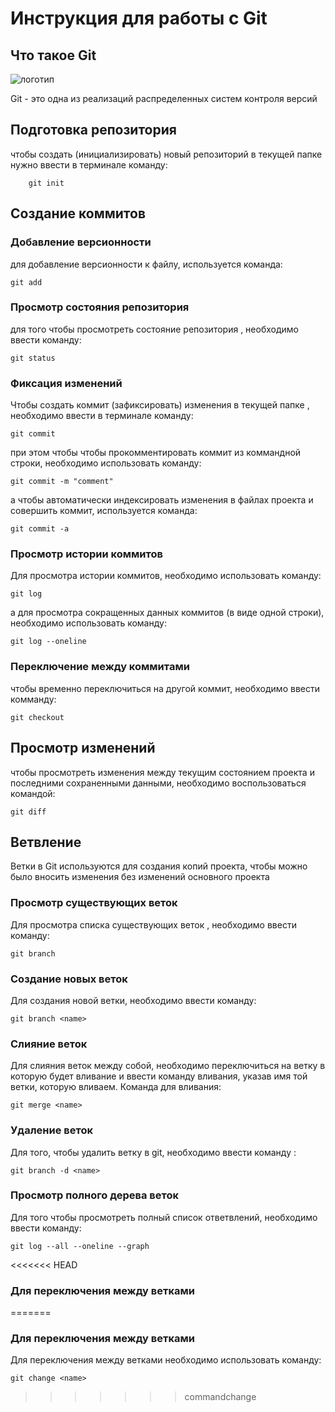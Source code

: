 # **Инструкция для работы с Git**

## Что такое Git

![логотип](git.jpg)

Git - это одна из реализаций распределенных систем контроля версий

## Подготовка репозитория

чтобы создать (инициализировать) новый репозиторий в текущей папке нужно ввести в терминале команду:

        git init

## Создание коммитов

### Добавление версионности

для добавление версионности к файлу, используется команда:

    git add

### Просмотр состояния репозитория

для того чтобы просмотреть состояние репозитория , необходимо ввести команду:

    git status

### Фиксация изменений

Чтобы создать коммит (зафиксировать) изменения в текущей папке , необходимо ввести в терминале команду:

    git commit

при этом чтобы чтобы прокомментировать коммит из коммандной строки, необходимо использовать команду:

    git commit -m "comment"

а чтобы автоматически индексировать изменения в файлах проекта и совершить коммит, используется команда:

    git commit -a

### Просмотр истории коммитов
 
 Для просмотра истории коммитов, необходимо использовать команду: 

    git log

а для просмотра сокращенных данных коммитов (в виде одной строки), необходимо использовать команду:

    git log --oneline

### Переключение между коммитами

чтобы временно переключиться на другой коммит, необходимо ввести комманду:

    git checkout

## Просмотр изменений

чтобы просмотреть изменения между текущим состоянием проекта и последними сохраненными данными, необходимо воспользоваться командой:

    git diff

 ## Ветвление

 Ветки в Git используются для создания копий проекта, чтобы можно было вносить изменения без изменений основного проекта
 
### Просмотр существующих веток

Для просмотра списка существующих веток , необходимо ввести команду:


    git branch

### Создание новых веток

Для создания новой ветки, необходимо ввести команду:

    git branch <name>

### Слияние веток 

Для слияния веток между собой, необходимо переключиться на ветку в которую будет вливание и ввести команду вливания, указав имя той ветки, которую вливаем. Команда для вливания:

    git merge <name>


### Удаление веток 
   
Для того, чтобы удалить ветку в git, необходимо ввести команду : 

    git branch -d <name>
    
### Просмотр полного дерева веток

Для того чтобы просмотреть полный список ответвлений, необходимо ввести команду:

    git log --all --oneline --graph

<<<<<<< HEAD
### Для переключения между ветками 
=======

### Для переключения между ветками 

Для переключения между ветками необходимо использовать команду:

    git change <name>
>>>>>>> commandchange
